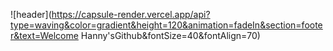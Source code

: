 
![header](https://capsule-render.vercel.app/api?type=waving&color=gradient&height=120&animation=fadeIn&section=footer&text=Welcome Hanny'sGithub&fontSize=40&fontAlign=70)
<!--
**hanny310/hanny310** is a ✨ _special_ ✨ repository because its `README.md` (this file) appears on your GitHub profile.

Here are some ideas to get you started:

- 🔭 I’m currently working on ...
- 🌱 I’m currently learning ...
- 👯 I’m looking to collaborate on ...
- 🤔 I’m looking for help with ...
- 💬 Ask me about ...
- 📫 How to reach me: ...
- 😄 Pronouns: ...
- ⚡ Fun fact: ...
-->
